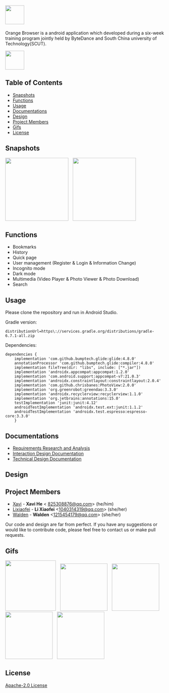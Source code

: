 # <img src='https://github.com/HeXavi8/Orange-Browser/blob/main/images/title.png' height='60'/>

Orange Browser is a android application which developed during a six-week training program jointly held by ByteDance and South China university of Technology(SCUT).

<img src='https://github.com/HeXavi8/Orange-Browser/blob/main/images/unity.png' height='60'/>


## Table of Contents
* [Snapshots](#Snapshots)
* [Functions](#Functions)
* [Usage](#Usage)
* [Documentations](#Documentations)
* [Design](#Design)
* [Project Members](#Project_Members)
* [Gifs](#Gifs)
* [License](#License)


## Snapshots <a name="Snapshots"></a>

<img src='https://github.com/HeXavi8/Orange-Browser/blob/main/images/home_light.png' width='200'/>&emsp;<img src='https://github.com/HeXavi8/Orange-Browser/blob/main/images/home_dark.png' width='200'/>

## Functions <a name="Functions"></a>

* Bookmarks
* History
* Quick page
* User management (Register & Login & Information Change)
* Incognito mode
* Dark mode
* Multimedia (Video Player & Photo Viewer & Photo Download)
* Search

## Usage <a name="Usage"></a>

Please clone the repository and run in Android Studio.

Gradle version:
```
distributionUrl=https\://services.gradle.org/distributions/gradle-6.7.1-all.zip
```
Dependencies:
```
dependencies {
    implementation 'com.github.bumptech.glide:glide:4.8.0'
    annotationProcessor 'com.github.bumptech.glide:compiler:4.8.0'
    implementation fileTree(dir: "libs", include: ["*.jar"])
    implementation 'androidx.appcompat:appcompat:1.2.0'
    implementation 'com.android.support:appcompat-v7:21.0.3'
    implementation 'androidx.constraintlayout:constraintlayout:2.0.4'
    implementation 'com.github.chrisbanes:PhotoView:2.0.0'
    implementation 'org.greenrobot:greendao:3.3.0'
    implementation 'androidx.recyclerview:recyclerview:1.1.0'
    implementation 'org.jetbrains:annotations:15.0'
    testImplementation 'junit:junit:4.12'
    androidTestImplementation 'androidx.test.ext:junit:1.1.2'
    androidTestImplementation 'androidx.test.espresso:espresso-core:3.3.0'
    }
```

## Documentations <a name="Documentations"></a>
* [Requirements Research and Analysis](https://gmja06lqlv.feishu.cn/docs/doccnHKdKTbgC3bJ3vR0YWX3pdh#)
* [Interaction Design Documentation](https://gmja06lqlv.feishu.cn/docs/doccnL7AnOJU59VLdlAdy6n4DXc#)
* [Technical Design Documentation](https://gmja06lqlv.feishu.cn/docs/doccnA3Ya4Bk4qzcJY2D772wJcb#)

## Design <a name="Design"></a>
 

## Project Members <a name="Project_Members"></a>

- [Xavi](https://github.com/HeXavi8) - **Xavi He** &lt; 825308876@qq.com&gt; (he/him)
- [Lixiaofei](https://github.com/Makka-Pakka111) - **Li Xiaofei** &lt;1040314319@qq.com&gt; (she/her)
- [Walden](https://github.com/Aoliao-w) - **Walden** &lt;1215454179@qq.com&gt; (she/her)

Our code and design are far from perfect. If you have any suggestions or would like to contribute code, please feel free to contact us or make pull requests. </br>

## Gifs
<img src='https://github.com/HeXavi8/Orange-Browser/blob/main/images/splash.gif' width='160'/>&emsp;<img src='https://github.com/HeXavi8/Orange-Browser/blob/main/images/search.gif' width='150'/>&emsp;<img src='https://github.com/HeXavi8/Orange-Browser/blob/main/images/history_bookmark.gif' width='150'/>&emsp;<img src='https://github.com/HeXavi8/Orange-Browser/blob/main/images/quick_page.gif' width='150'/>&emsp;<img src='https://github.com/HeXavi8/Orange-Browser/blob/main/images/dark_mode.gif' width='150'/>

## License <a name="License"></a>
[Apache-2.0 License](https://github.com/HeXavi8/Orange-Browser/blob/main/LICENSE)
